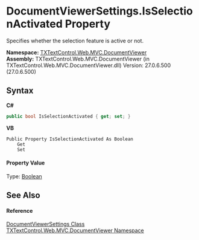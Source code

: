 # DocumentViewerSettings.IsSelectionActivated Property 
 

Specifies whether the selection feature is active or not.

**Namespace:**&nbsp;<a href="N_TXTextControl_Web_MVC_DocumentViewer">TXTextControl.Web.MVC.DocumentViewer</a><br />**Assembly:**&nbsp;TXTextControl.Web.MVC.DocumentViewer (in TXTextControl.Web.MVC.DocumentViewer.dll) Version: 27.0.6.500 (27.0.6.500)

## Syntax

**C#**<br />
``` C#
public bool IsSelectionActivated { get; set; }
```

**VB**<br />
``` VB
Public Property IsSelectionActivated As Boolean
	Get
	Set
```


#### Property Value
Type: <a href="http://msdn2.microsoft.com/en-us/library/a28wyd50" target="_blank">Boolean</a>

## See Also


#### Reference
<a href="T_TXTextControl_Web_MVC_DocumentViewer_DocumentViewerSettings">DocumentViewerSettings Class</a><br /><a href="N_TXTextControl_Web_MVC_DocumentViewer">TXTextControl.Web.MVC.DocumentViewer Namespace</a><br />